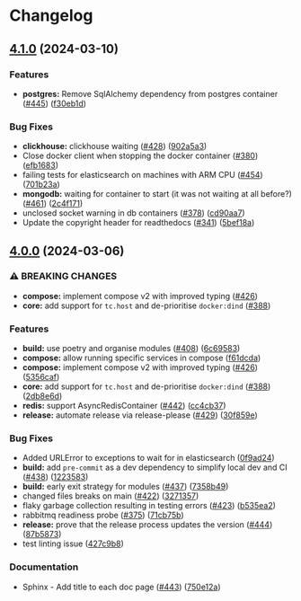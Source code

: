 # Changelog

## [4.1.0](https://github.com/testcontainers/testcontainers-python/compare/testcontainers-v4.0.0...testcontainers-v4.1.0) (2024-03-10)


### Features

* **postgres:** Remove SqlAlchemy dependency from postgres container ([#445](https://github.com/testcontainers/testcontainers-python/issues/445)) ([f30eb1d](https://github.com/testcontainers/testcontainers-python/commit/f30eb1d4c98d3cc20582573b5def76d533a38b80))


### Bug Fixes

* **clickhouse:** clickhouse waiting ([#428](https://github.com/testcontainers/testcontainers-python/issues/428)) ([902a5a3](https://github.com/testcontainers/testcontainers-python/commit/902a5a3d5112317782db6a9a91d9fc4bfe5701af))
* Close docker client when stopping the docker container ([#380](https://github.com/testcontainers/testcontainers-python/issues/380)) ([efb1683](https://github.com/testcontainers/testcontainers-python/commit/efb16832dc0be75014c7388f9b241ae0be36ddd4))
* failing tests for elasticsearch on machines with ARM CPU ([#454](https://github.com/testcontainers/testcontainers-python/issues/454)) ([701b23a](https://github.com/testcontainers/testcontainers-python/commit/701b23a7a0e4632db13e29c52141f9efc67467a1))
* **mongodb:** waiting for container to start (it was not waiting at all before?) ([#461](https://github.com/testcontainers/testcontainers-python/issues/461)) ([2c4f171](https://github.com/testcontainers/testcontainers-python/commit/2c4f171b001f0c45ff84199adf419c7a70ed81c5))
* unclosed socket warning in db containers ([#378](https://github.com/testcontainers/testcontainers-python/issues/378)) ([cd90aa7](https://github.com/testcontainers/testcontainers-python/commit/cd90aa7310142059cb00f66bbc3693aedf5ddcb2))
* Update the copyright header for readthedocs ([#341](https://github.com/testcontainers/testcontainers-python/issues/341)) ([5bef18a](https://github.com/testcontainers/testcontainers-python/commit/5bef18a51360a2d74ba393f86b753abdf9ec5636))

## [4.0.0](https://github.com/testcontainers/testcontainers-python/compare/testcontainers-v3.7.1...testcontainers-v4.0.0) (2024-03-06)


### ⚠ BREAKING CHANGES

* **compose:** implement compose v2 with improved typing ([#426](https://github.com/testcontainers/testcontainers-python/issues/426))
* **core:** add support for `tc.host` and de-prioritise `docker:dind` ([#388](https://github.com/testcontainers/testcontainers-python/issues/388))

### Features

* **build:** use poetry and organise modules ([#408](https://github.com/testcontainers/testcontainers-python/issues/408)) ([6c69583](https://github.com/testcontainers/testcontainers-python/commit/6c695835520bdcbf9824e8cefa00f7613d2a7cb9))
* **compose:** allow running specific services in compose ([f61dcda](https://github.com/testcontainers/testcontainers-python/commit/f61dcda8bd7ea329cd3c836b6d6e2f0bd990335d))
* **compose:** implement compose v2 with improved typing ([#426](https://github.com/testcontainers/testcontainers-python/issues/426)) ([5356caf](https://github.com/testcontainers/testcontainers-python/commit/5356caf2de056313a5b3f2805ed80e6a23b027a8))
* **core:** add support for `tc.host` and de-prioritise `docker:dind` ([#388](https://github.com/testcontainers/testcontainers-python/issues/388)) ([2db8e6d](https://github.com/testcontainers/testcontainers-python/commit/2db8e6d123d42b57309408dd98ba9a06acc05c4b))
* **redis:** support AsyncRedisContainer ([#442](https://github.com/testcontainers/testcontainers-python/issues/442)) ([cc4cb37](https://github.com/testcontainers/testcontainers-python/commit/cc4cb3762802dc75b0801727d8b1f1a1c56b7f50))
* **release:** automate release via release-please ([#429](https://github.com/testcontainers/testcontainers-python/issues/429)) ([30f859e](https://github.com/testcontainers/testcontainers-python/commit/30f859eb1535acd6e93c331213426e1319ee9a47))


### Bug Fixes

* Added URLError to exceptions to wait for in elasticsearch ([0f9ad24](https://github.com/testcontainers/testcontainers-python/commit/0f9ad24f2c0df362ee15b81ce8d7d36b9f98e6e1))
* **build:** add `pre-commit` as a dev dependency to simplify local dev and CI ([#438](https://github.com/testcontainers/testcontainers-python/issues/438)) ([1223583](https://github.com/testcontainers/testcontainers-python/commit/1223583d8fc3a1ab95441d82c7e1ece57f026fbf))
* **build:** early exit strategy for modules ([#437](https://github.com/testcontainers/testcontainers-python/issues/437)) ([7358b49](https://github.com/testcontainers/testcontainers-python/commit/7358b4919c1010315a384a8f0fe2860e5a0ca6b4))
* changed files breaks on main ([#422](https://github.com/testcontainers/testcontainers-python/issues/422)) ([3271357](https://github.com/testcontainers/testcontainers-python/commit/32713578dcf07f672a87818e00562b58874b4a52))
* flaky garbage collection resulting in testing errors ([#423](https://github.com/testcontainers/testcontainers-python/issues/423)) ([b535ea2](https://github.com/testcontainers/testcontainers-python/commit/b535ea255bcaaa546f8cda7b2b17718c1cc7f3ca))
* rabbitmq readiness probe ([#375](https://github.com/testcontainers/testcontainers-python/issues/375)) ([71cb75b](https://github.com/testcontainers/testcontainers-python/commit/71cb75b281df55ece4d5caf5d487059a7f38c34f))
* **release:** prove that the release process updates the version ([#444](https://github.com/testcontainers/testcontainers-python/issues/444)) ([87b5873](https://github.com/testcontainers/testcontainers-python/commit/87b5873c1ec3a3e4e74742417d6068fa86cf1762))
* test linting issue ([427c9b8](https://github.com/testcontainers/testcontainers-python/commit/427c9b841c2f6f516ec6cb74d5bd2839cb1939f4))


### Documentation

* Sphinx - Add title to each doc page  ([#443](https://github.com/testcontainers/testcontainers-python/issues/443)) ([750e12a](https://github.com/testcontainers/testcontainers-python/commit/750e12a41172ce4aaf045c61dec33d318dc3c2f6))
